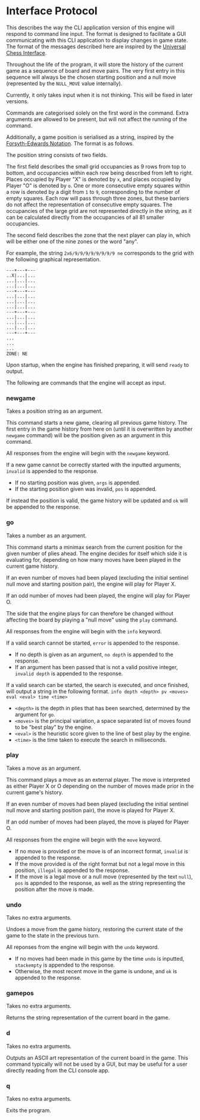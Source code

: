 # Interface Protocol

This describes the way the CLI application version of this engine will respond to command line input.
The format is designed to facilitate a GUI communicating with this CLI application
to display changes in game state. The format of the messages described here are inspired
by the [Universal Chess Interface](https://en.wikipedia.org/wiki/Universal_Chess_Interface).

Throughout the life of the program, it will store the history of the current game
as a sequence of board and move pairs. The very first entry in this sequence will
always be the chosen starting position and a null move (represented by the `NULL_MOVE` value internally).

Currently, it only takes input when it is not thinking. This will be fixed in later versions.

Commands are categorised solely on the first word in the command.
Extra arguments are allowed to be present, but will not affect the running of the command.

Additionally, a game position is serialised as a string,
inspired by the [Forsyth-Edwards Notation](https://en.wikipedia.org/wiki/Forsyth%E2%80%93Edwards_Notation).
The format is as follows.

The position string consists of two fields.

The first field describes the small grid occupancies as 9 rows from top to bottom,
and occupancies within each row being described from left to right.
Places occupied by Player "X" is denoted by `x`, and places occupied by Player "O" is denoted by `o`.
One or more consecutive empty squares within a row is denoted by a digit from `1` to `9`,
corresponding to the number of empty squares.
Each row will pass through three zones, but these barriers do not affect the representation
of consecutive empty squares.
The occupancies of the large grid are not represented directly in the string, as it can be
calculated directly from the occupancies of all 81 smaller occupancies.

The second field describes the zone that the next player can play in, which will be either
one of the nine zones or the word "any".

For example, the string `2x6/9/9/9/9/9/9/9/9 ne` corresponds to the grid
with the following graphical representation.
```
---+---+---
..X|...|...
...|...|...
...|...|...
---+---+---
...|...|...
...|...|...
...|...|...
---+---+---
...|...|...
...|...|...
...|...|...
---+---+---
...
...
...
ZONE: NE
```

Upon startup, when the engine has finished preparing, it will send `ready` to output.

The following are commands that the engine will accept as input.

### newgame

Takes a position string as an argument.

This command starts a new game, clearing all previous game history.
The first entry in the game history from here on (until it is overwritten by another `newgame` command)
will be the position given as an argument in this command.

All responses from the engine will begin with the `newgame` keyword.

If a new game cannot be correctly started with the inputted arguments,
`invalid` is appended to the response.
* If no starting position was given, `args` is appended.
* If the starting position given was invalid, `pos` is appended.

If instead the position is valid, the game history will be updated and `ok` will be appended to the response.

### go

Takes a number as an argument.

This command starts a minimax search from the current position for the given number of plies ahead.
The engine decides for itself which side it is evaluating for, depending on how many moves have been
played in the current game history.

If an even number of moves had been played
(excluding the initial sentinel null move and starting position pair),
the engine will play for Player X.

If an odd number of moves had been played, the engine will play for Player O.

The side that the engine plays for can therefore be changed without affecting the board
by playing a "null move" using the `play` command.

All responses from the engine will begin with the `info` keyword.

If a valid search cannot be started, `error` is appended to the response.
* If no depth is given as an argument, `no depth` is appended to the response.
* If an argument has been passed that is not a valid positive integer, `invalid depth` is appended to the response.

If a valid search can be started, the search is executed, and once finished,
will output a string in the following format.
`info depth <depth> pv <moves> eval <eval> time <time>`

* `<depth>` is the depth in plies that has been searched, determined by the argument for `go`.
* `<moves>` is the principal variation, a space separated list of moves found to be "best play" by the engine.
* `<eval>` is the heuristic score given to the line of best play by the engine.
* `<time>` is the time taken to execute the search in milliseconds.

### play

Takes a move as an argument.

This command plays a move as an external player.
The move is interpreted as either Player X or O depending on the number of moves made prior
in the current game's history.

If an even number of moves had been played
(excluding the initial sentinel null move and starting position pair),
the move is played for Player X.

If an odd number of moves had been played, the move is played for Player O.

All responses from the engine will begin with the `move` keyword.

* If no move is provided or the move is of an incorrect format, `invalid` is appended to the response.
* If the move provided is of the right format but not a legal move in this position, `illegal` is appended to the response.
* If the move is a legal move or a null move (represented by the text `null`), `pos` is appnded to the response, as well as the string representing the position after the move is made.

### undo

Takes no extra arguments.

Undoes a move from the game history, restoring the current state of the game
to the state in the previous turn.

All reponses from the engine will begin with the `undo` keyword.

* If no moves had been made in this game by the time `undo` is inputted, `stackempty` is appended to the response.
* Otherwise, the most recent move in the game is undone, and `ok` is appended to the response.

### gamepos

Takes no extra arguments.

Returns the string representation of the current board in the game.

### d

Takes no extra arguments.

Outputs an ASCII art representation of the current board in the game.
This command typically will not be used by a GUI, but may be useful
for a user directly reading from the CLI console app.

### q

Takes no extra arguments.

Exits the program.